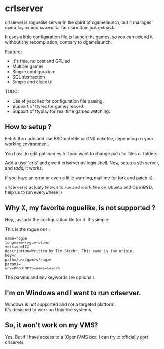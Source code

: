 crlserver
=========

crlserver is roguelike server in the spirit of dgamelaunch, but it
manages users logins and scores for far more than just nethack.

It uses a little configuration file to launch the games, so you can
extend it without any recompilation, contrary to dgamelaunch.

Feature:

 * It's free, no cost and GPL'ed.
 * Multiple games
 * Simple configuration
 * SQL abstraction
 * Simple and clean UI

TODO:

 * Use of yacc/lex for configuration file parsing.
 * Support of ttyrec for games record.
 * Support of ttyplay for real time games watching.

How to setup ?
--------------

Fetch the code and use BSDmakefile or GNUmakefile, depending on your
working environment.

You have to edit pathnames.h if you want to change path for files or folders.

Add a user 'crls' and give it crlserver as login shell.
Now, setup a ssh server, and *tada*, it works.

If you have an error or even a little warning, mail me (or fork and patch it).

crlserver is actualy known to run and work fine on Ubuntu and OpenBSD,
help us to run everywhere :)

Why X, my favorite roguelike, is not supported ?
------------------------------------------------

Hey, just add the configuration file for it.
It's simple.

This is the rogue one :

    name=rogue
    longname=rogue-clone
    version=III
    description=Written by Tim Stoehr. This game is the origin.
    key=r
    path=/usr/games/rogue
    params=
    env=ROGUEOPTS=name=%user%

The params and env keywords are optionals.

I'm on Windows and I want to run crlserver.
-------------------------------------------
Windows is not supported and not a targeted platform.<br />
It's designed to work on Unix-like systems.

So, it won't work on my VMS?
----------------------------
Yes. But if I have access to a (Open)VMS box, I can try to officially
port crlserver.